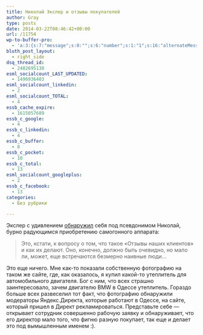 ```yaml
---
title: Николай Экслер и отзывы покупателей
author: Gray
type: posts
date: 2014-03-22T08:46:42+00:00
url: /11754
wp-to-buffer-pro:
  - 'a:3:{s:7:"message";s:0:"";s:6:"number";s:1:"1";s:16:"alternateMessage";s:0:"";}'
bluth_post_layout:
  - right_side
dsq_thread_id:
  - 2482695138
esml_socialcount_LAST_UPDATED:
  - 1496936403
esml_socialcount_linkedin:
  - 2
esml_socialcount_TOTAL:
  - 4
essb_cache_expire:
  - 1615057689
essb_c_google:
  - 4
essb_c_linkedin:
  - 4
essb_c_buffer:
  - 8
essb_c_pocket:
  - 10
essb_c_total:
  - 13
esml_socialcount_googleplus:
  - 2
essb_c_facebook:
  - 13
categories:
  - Без рубрики

---
```








Экслер с удивлением <a href="http://www.exler.ru/blog/item/15226/" target="_blank">обнаружил</a> себя под псевдонимом Николай, бурно радующимся приобретению самогонного аппарата:

> Это, кстати, к вопросу о том, что такое &#171;Отзывы наших клиентов&#187; и как их делают. Оно, конечно, должно быть очевидно, но мало ли, может, еще встречаются безмерно наивные люди&#8230;

Это еще ничего. Мне как-то показали собственную фотографию на таком же сайте, где, как оказалось, я купил какой-то утеплитель для автомобильного двигателя. Бог с ним, что всех страшно заинтересовало, зачем двигателю BMW в Одессе утеплитель. Гораздо больше всех развеселил тот факт, что фотографию обнаружили модераторы Яндекс.Директа, которые работают в Одессе, на сайте, который пришел в Директ рекламироваться. Представьте себе — открывает сотрудник совершенно рабочую заявку и обнаруживает, что его директор мало того, что фигню разную покупает, так еще и делает это под вымышленным именем :).